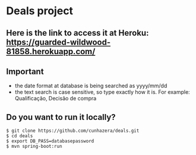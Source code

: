 # Deals project

## Here is the link to access it at Heroku: https://guarded-wildwood-81858.herokuapp.com/

## Important
 - the date format at database is being searched as yyyy/mm/dd
 - the text search is case sensitive, so type exactly how it is. For example: Qualificação, Decisão de compra

## Do you want to run it locally?

```
$ git clone https://github.com/cunhazera/deals.git
$ cd deals
$ export DB_PASS=databasepassword
$ mvn spring-boot:run
```
